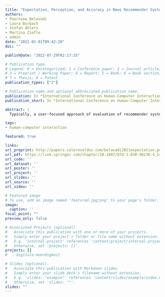 ```yaml
---
title: "Expectation, Perception, and Accuracy in News Recommender Systems: Understanding the Relationships of User Evaluation Criteria Using Direct Feedback"
authors:
- Poornima Belavadi
- Laura Burbach
- Stefan Ahlers
- Martina Ziefle
- admin
date: "2021-01-01T09:42:20"
doi: ""

publishDate: "2022-07-29T02:17:25"

# Publication type.
# Legend: 0 = Uncategorized; 1 = Conference paper; 2 = Journal article;
# 3 = Preprint / Working Paper; 4 = Report; 5 = Book; 6 = Book section;
# 7 = Thesis; 8 = Patent
publication_types: ["2"]

# Publication name and optional abbreviated publication name.
publication: In *International Conference on Human-Computer Interaction*
publication_short: In *International Conference on Human-Computer Interaction*

abstract: |
  Typically, a user-focused approach of evaluation of recommender systems requires the users to recollect their experiences, exposing study results to memory biases. In this paper, we describe a study conducted to test a framework, that allows recommender systems to be used and evaluated simultaneously. In this study, we asked 140 participants about their expected, perceived, and actual quality of the recommendations. We compare the performance of two recommender systems. The singular value decomposition recommendation system was able to correctly predict more than half of all evaluations and performed better than participants expected. However, users were more satisfied with the suggestions of the user-based collaborative filtering recommendation system. Our approach allows to compare actual item ratings, expected quality, and perceived quality of recommendations. Serendipity was …

tags:
- human-computer interaction

featured: true

links:
url_preprint: http://papers.calerovaldez.com/belavadi2021expectation.pdf
url_pdf: https://link.springer.com/chapter/10.1007/978-3-030-90238-4_14
url_code: ''
url_dataset: ''
url_poster: ''
url_project: ''
url_slides: ''
url_source: ''
url_video: ''

# Featured image
# To use, add an image named 'featured.jpg/png' to your page's folder.
image:
  caption: ''
focal_point: ""
preview_only: false

# Associated Projects (optional).
#   Associate this publication with one or more of your projects.
#   Simply enter your project's folder or file name without extension.
#   E.g. 'internal-project' references 'content/project/internal-project/index.md'.
#   Otherwise, set 'projects: []'.
projects: []
#  - digitale-muendigkeit

# Slides (optional).
#   Associate this publication with Markdown slides.
#   Simply enter your slide deck's filename without extension.
#   E.g. 'slides: "example"' references 'content/slides/example/index.md'.
#   Otherwise, set 'slides: ""'.
slides: ""
---
```


